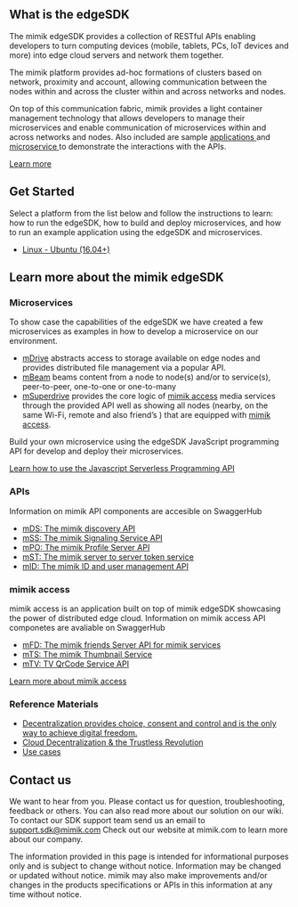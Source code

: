 <!DOCTYPE html>
<html>
<head>
<meta charset="utf-8">
<meta name="viewport" content="width=device-width, initial-scale=1.0">
  <link rel="dns-prefetch" href="https://assets-cdn.github.com">
  <link rel="dns-prefetch" href="https://avatars0.githubusercontent.com">
  <link rel="dns-prefetch" href="https://avatars1.githubusercontent.com">
  <link rel="dns-prefetch" href="https://avatars2.githubusercontent.com">
  <link rel="dns-prefetch" href="https://avatars3.githubusercontent.com">
  <link rel="dns-prefetch" href="https://github-cloud.s3.amazonaws.com">
  <link rel="dns-prefetch" href="https://user-images.githubusercontent.com/">

<link rel="stylesheet" href="https://stackedit.io/res-min/themes/base.css" />
<body><div class="container">


<h2 id="edgeSDK">What is the edgeSDK</h2>
<p>The mimik edgeSDK provides a collection of RESTful APIs enabling developers to turn computing devices (mobile, tablets, PCs, IoT devices and more) into edge cloud servers and network them together. </p>
<p>The mimik platform provides ad-hoc formations of clusters based on network, proximity and account, allowing communication between the nodes within and across the cluster within and across networks and nodes. </p>
<p> On top of this communication fabric, mimik provides a light container management technology that allows developers to manage their microservices and enable communication of microservices within and across networks and nodes. Also included are sample <a href="https://github.com/mimikgit/edgeSDK/wiki/Installation-Guide">applications </a> and <a href="https://github.com/mimikgit/edgeSDK/wiki/How-to-install-Example-Microservice">microservice </a> to demonstrate the interactions with the APIs.</p>

<a href="https://mimik.com/developers/">Learn more</a>


<h2 id="quick-start">Get Started</h2>
<!-- what we will cover/ whats involved; what  -->

<p>Select a platform from the list below and follow the instructions to learn: how to run the edgeSDK, how to build and deploy microservices, and how to run an example application using the edgeSDK and microservices. </p>
<!-- <p>You can setup the edgeSDK on the following platforms:</p> -->


<ul>
    <!-- <li>  <a href="https://github.com/mimikgit/edgeSDK/wiki/How-to-install-and-use-%22edgeSDK-app%22-on-Android">Android (5.0+) </a></li>
    <li>iOS (9.0+) </li>
    <li>Linux - Debian </li> -->
    <li> <a href="https://github.com/mimikgit/edgeSDK/wiki/How-to-install-edgeSDK-package-on-Linux-Ubuntu"> Linux - Ubuntu (16.04+) </a></li>
   <!-- <li> <a href="https://github.com/mimikgit/edgeSDK/wiki/How-to-install-edgeSDK-on-Raspberry-Pi-(Raspbian-8.1)"> Linux - Raspbian (8.1+) </a></li>
    <li>mac OS X (El Capitan+) </li>
    <li>  <a href="https://github.com/mimikgit/edgeSDK/wiki/How-to-install-and-use-%22edgeSDK%22-on-Windows"> Windows (10)</a></li> -->
</ul>

<h2 id="documentation">Learn more about the mimik edgeSDK</h2>
<!-- 
<h3>Platform architecture</h3>´

<figure>
<img src="https://i1.wp.com/mimik.com/wp-content/uploads/2017/07/Plattform-diagram-e1499950721254.png"/>
<figcaption>Microservice management platform and runtime environment on edge devices</figcaption>
</figure> -->

<h3 id="microservices">Microservices</h3>
<p>To show case the capabilities of the edgeSDK we have created a few microservices as examples in how to develop a microservice on our environment.</p>

<ul>
  <li><a href="https://github.com/mimikgit/mDrive">mDrive</a> abstracts access to storage available on edge nodes&nbsp;and provides distributed file management via a popular API.</li>
  <li><a href="https://github.com/mimikgit/mBeam">mBeam</a> beams content from a node to node(s) and/or to service(s), peer-to-peer, one-to-one or&nbsp;one-to-many</li>
  <li><a href="https://github.com/mimikgit/mSuperdrive">mSuperdrive</a> provides the core logic of <a href="#access">mimik access</a> media services through the provided API well as showing all nodes (nearby, on the same Wi-Fi, remote and also friend’s ) that are equipped with <a href="#access">mimik access</a>. </li>
</ul>

<p> Build your own microservice using the edgeSDK JavaScript programming API for develop and deploy their microservices.
  </p><p><a href="https://github.com/mimikgit/edgeSDK/wiki/How-to-use-mimik-serverless-JavaScript-programming-API">Learn how to use the Javascript Serverless Programming API </a> </p>




<h3 id="api"> APIs</h3>

<p>Information on mimik API components are accesible on SwaggerHub</p>

<ul>
<li><a href="https://app.swaggerhub.com/apis/mimik/mDS">mDS: The mimik discovery API</a></li>

<li><a href="https://app.swaggerhub.com/apis/mimik/mSS">mSS: The mimik Signaling Service API</a></li>

<li><a href="https://app.swaggerhub.com/apis/mimik/mPO">mPO: The mimik Profile Server API</a></li>

<li><a href="https://app.swaggerhub.com/apis/mimik/mST">mST: The mimik server to server token service</a></li>

<li><a href="https://app.swaggerhub.com/apis/mimik/mID">mID: The mimik ID and user management API</a></li>
</ul>


<h3 id="access">mimik access</h3>
<p>mimik access is an application built on top of mimik edgeSDK showcasing the power of distributed edge cloud. Information on mimik access API componetes are avaliable on SwaggerHub</p>

<ul>
<li><a href="https://app.swaggerhub.com/apis/mimik/mFD">mFD: The mimik friends Server API for mimik services</a></li>

<li><a href="https://app.swaggerhub.com/apis/mimik/mTS">mTS: The mimik Thumbnail Service</a></li>

<li><a href="https://app.swaggerhub.com/apis/mimik/mTV">mTV: TV QrCode Service API</a></li>
</ul>

<p><a href="http://access.mimik.com">Learn more about mimik access</a></p>

<h3 id="extra">Reference Materials</h3>

<ul>

<li><a href="https://mimik.com/siavash-alamouti-keynote-at-ieee-pimrc17">Decentralization provides choice, consent and control and is the only way to achieve digital freedom.</a></li>

<li><a href="https://mimik.com/cloud-decentralization-trustless-revolution">Cloud Decentralization &amp; the Trustless Revolution</a></li>
<li><a href="https://mimik.com/use-cases">Use cases</a></li>
</ul>


<h2 id="support-or-contact">Contact us</h2>

<p>We want to hear from you. Please contact us for question, troubleshooting, feedback or others. You can also read more about our solution on our wiki. To contact our SDK support team send us an email to <a class="email-link" href="mailto:support.sdk@mimik.com"> support.sdk@mimik.com</a> Check out our website at mimik.com to learn more about our company.</p>

<p>The information provided in this page is intended for informational purposes only and is subject to change without notice. Information may be changed or updated without notice. mimik may also make improvements and/or changes in the products specifications or APIs in this information at any time without notice.</p></div></body>
</html>
